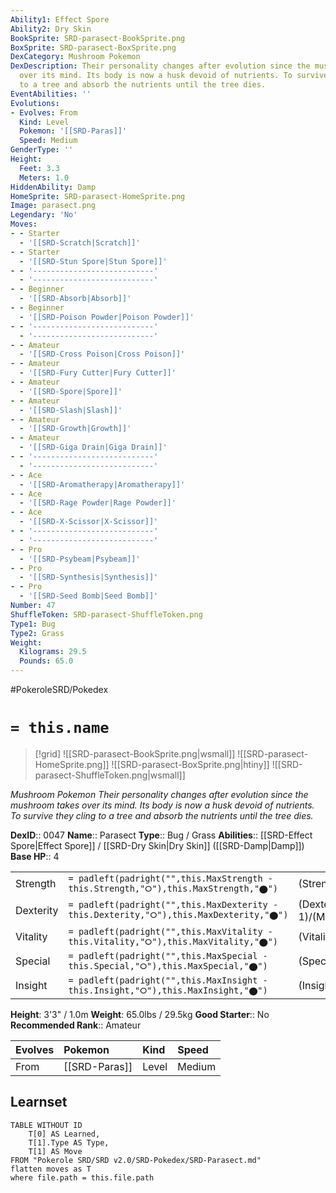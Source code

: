 ```yaml
---
Ability1: Effect Spore
Ability2: Dry Skin
BookSprite: SRD-parasect-BookSprite.png
BoxSprite: SRD-parasect-BoxSprite.png
DexCategory: Mushroom Pokemon
DexDescription: Their personality changes after evolution since the mushroom takes
  over its mind. Its body is now a husk devoid of nutrients. To survive they cling
  to a tree and absorb the nutrients until the tree dies.
EventAbilities: ''
Evolutions:
- Evolves: From
  Kind: Level
  Pokemon: '[[SRD-Paras]]'
  Speed: Medium
GenderType: ''
Height:
  Feet: 3.3
  Meters: 1.0
HiddenAbility: Damp
HomeSprite: SRD-parasect-HomeSprite.png
Image: parasect.png
Legendary: 'No'
Moves:
- - Starter
  - '[[SRD-Scratch|Scratch]]'
- - Starter
  - '[[SRD-Stun Spore|Stun Spore]]'
- - '---------------------------'
  - '---------------------------'
- - Beginner
  - '[[SRD-Absorb|Absorb]]'
- - Beginner
  - '[[SRD-Poison Powder|Poison Powder]]'
- - '---------------------------'
  - '---------------------------'
- - Amateur
  - '[[SRD-Cross Poison|Cross Poison]]'
- - Amateur
  - '[[SRD-Fury Cutter|Fury Cutter]]'
- - Amateur
  - '[[SRD-Spore|Spore]]'
- - Amateur
  - '[[SRD-Slash|Slash]]'
- - Amateur
  - '[[SRD-Growth|Growth]]'
- - Amateur
  - '[[SRD-Giga Drain|Giga Drain]]'
- - '---------------------------'
  - '---------------------------'
- - Ace
  - '[[SRD-Aromatherapy|Aromatherapy]]'
- - Ace
  - '[[SRD-Rage Powder|Rage Powder]]'
- - Ace
  - '[[SRD-X-Scissor|X-Scissor]]'
- - '---------------------------'
  - '---------------------------'
- - Pro
  - '[[SRD-Psybeam|Psybeam]]'
- - Pro
  - '[[SRD-Synthesis|Synthesis]]'
- - Pro
  - '[[SRD-Seed Bomb|Seed Bomb]]'
Number: 47
ShuffleToken: SRD-parasect-ShuffleToken.png
Type1: Bug
Type2: Grass
Weight:
  Kilograms: 29.5
  Pounds: 65.0
---
```


#PokeroleSRD/Pokedex

# `= this.name`

> [!grid]
> ![[SRD-parasect-BookSprite.png|wsmall]]
> ![[SRD-parasect-HomeSprite.png]]
> ![[SRD-parasect-BoxSprite.png|htiny]]
> ![[SRD-parasect-ShuffleToken.png|wsmall]]


*Mushroom Pokemon*
*Their personality changes after evolution since the mushroom takes over its mind. Its body is now a husk devoid of nutrients. To survive they cling to a tree and absorb the nutrients until the tree dies.*

**DexID**:: 0047
**Name**:: Parasect
**Type**:: Bug / Grass
**Abilities**:: [[SRD-Effect Spore|Effect Spore]] / [[SRD-Dry Skin|Dry Skin]] ([[SRD-Damp|Damp]])
**Base HP**:: 4

|           |                                                                                        |                                          |
| --------- | -------------------------------------------------------------------------------------- | ---------------------------------------- |
| Strength  | `= padleft(padright("",this.MaxStrength - this.Strength,"⭘"),this.MaxStrength,"⬤")`    | (Strength::3)/(MaxStrength::6)   |
| Dexterity | `= padleft(padright("",this.MaxDexterity - this.Dexterity,"⭘"),this.MaxDexterity,"⬤")` | (Dexterity:: 1)/(MaxDexterity::3) |
| Vitality  | `= padleft(padright("",this.MaxVitality - this.Vitality,"⭘"),this.MaxVitality,"⬤")`    | (Vitality::2)/(MaxVitality::5)   |
| Special   | `= padleft(padright("",this.MaxSpecial - this.Special,"⭘"),this.MaxSpecial,"⬤")`       | (Special::2)/(MaxSpecial::5)     |
| Insight   | `= padleft(padright("",this.MaxInsight - this.Insight,"⭘"),this.MaxInsight,"⬤")`       | (Insight::2)/(MaxInsight::5)     |

**Height**: 3'3" / 1.0m
**Weight**: 65.0lbs / 29.5kg
**Good Starter**:: No
**Recommended Rank**:: Amateur

| Evolves   | Pokemon       | Kind   | Speed   |
|:----------|:--------------|:-------|:--------|
| From      | [[SRD-Paras]] | Level  | Medium  |

## Learnset

```dataview
TABLE WITHOUT ID
    T[0] AS Learned,
    T[1].Type AS Type,
    T[1] AS Move
FROM "Pokerole SRD/SRD v2.0/SRD-Pokedex/SRD-Parasect.md"
flatten moves as T
where file.path = this.file.path
```
